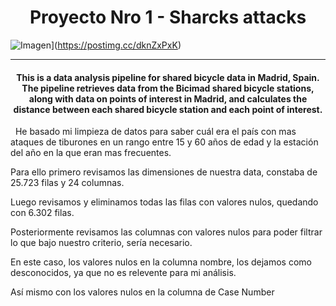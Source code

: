 <div align="center">

# **Proyecto Nro 1 - Sharcks attacks** </div>
![Imagen](https://i.postimg.cc/6qxVTBVT/Sharks.webp)](https://postimg.cc/dknZxPxK)

---

#### <div align="center">**This is a data analysis pipeline for shared bicycle data in Madrid, Spain. The pipeline retrieves data from the Bicimad shared bicycle stations, along with data on points of interest in Madrid, and calculates the distance between each shared bicycle station and each point of interest.** </div>

&nbsp;
He basado mi limpieza de datos para saber cuál era el país con mas ataques de tiburones en un rango entre 15 y 60 años de edad y la estación del año en la que eran mas frecuentes.

Para ello primero revisamos las dimensiones de nuestra data, constaba de 25.723 filas y 24 columnas.

Luego revisamos y eliminamos todas las filas con valores nulos, quedando con 6.302 filas.

Posteriormente revisamos las columnas con valores nulos para poder filtrar lo que bajo nuestro criterio, sería necesario.

En este caso, los valores nulos en la columna nombre, los dejamos como desconocidos, ya que no es relevente para mi análisis.

Así mismo con los valores nulos en la columna de Case Number